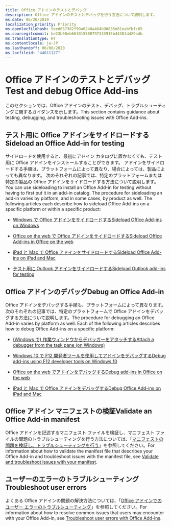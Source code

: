 ```yaml
---
title: Office アドインのテストとデバッグ
description: Office アドインのテストとデバッグを行う方法について説明します。
ms.date: 06/20/2019
localization_priority: Priority
ms.openlocfilehash: 5eed657382f90a6248a464b90835e01eabfbfc85
ms.sourcegitcommit: be23b68eb661015508797333915b44381dd29bdb
ms.translationtype: HT
ms.contentlocale: ja-JP
ms.lasthandoff: 06/08/2020
ms.locfileid: "44611127"
---
```

# <a name="test-and-debug-office-add-ins"></a><span data-ttu-id="2a0f7-103">Office アドインのテストとデバッグ</span><span class="sxs-lookup"><span data-stu-id="2a0f7-103">Test and debug Office Add-ins</span></span>

<span data-ttu-id="2a0f7-104">このセクションでは、Office アドインのテスト、デバッグ、トラブルシューティングに関するガイダンスを示します。</span><span class="sxs-lookup"><span data-stu-id="2a0f7-104">This section contains guidance about testing, debugging, and troubleshooting issues with Office Add-ins.</span></span>

## <a name="sideload-an-office-add-in-for-testing"></a><span data-ttu-id="2a0f7-105">テスト用に Office アドインをサイドロードする</span><span class="sxs-lookup"><span data-stu-id="2a0f7-105">Sideload an Office Add-in for testing</span></span>

<span data-ttu-id="2a0f7-p101">サイドロードを使用すると、最初にアドイン カタログに置かなくても、テスト用に Office アドインをインストールすることができます。 アドインをサイドロードする手順は、プラットフォームによって異なり、場合によっては、製品によっても異なります。 次のそれぞれの記事では、特定のプラットフォームまたは特定の製品の Office アドインをサイドロードする方法について説明します。</span><span class="sxs-lookup"><span data-stu-id="2a0f7-p101">You can use sideloading to install an Office Add-in for testing without having to first put it in an add-in catalog. The procedure for sideloading an add-in varies by platform, and in some cases, by product as well. The following articles each describe how to sideload Office Add-ins on a specific platform or within a specific product:</span></span>

- [<span data-ttu-id="2a0f7-109">Windows で Office アドインをサイドロードする</span><span class="sxs-lookup"><span data-stu-id="2a0f7-109">Sideload Office Add-ins on Windows</span></span>](create-a-network-shared-folder-catalog-for-task-pane-and-content-add-ins.md)

- [<span data-ttu-id="2a0f7-110">Office on the web で Office アドインをサイドロードする</span><span class="sxs-lookup"><span data-stu-id="2a0f7-110">Sideload Office Add-ins in Office on the web</span></span>](sideload-office-add-ins-for-testing.md)

- [<span data-ttu-id="2a0f7-111">iPad と Mac で Office アドインをサイドロードする</span><span class="sxs-lookup"><span data-stu-id="2a0f7-111">Sideload Office Add-ins on iPad and Mac</span></span>](sideload-an-office-add-in-on-ipad-and-mac.md)

- [<span data-ttu-id="2a0f7-112">テスト用に Outlook アドインをサイドロードする</span><span class="sxs-lookup"><span data-stu-id="2a0f7-112">Sideload Outlook add-ins for testing</span></span>](../outlook/sideload-outlook-add-ins-for-testing.md)

## <a name="debug-an-office-add-in"></a><span data-ttu-id="2a0f7-113">Office アドインのデバッグ</span><span class="sxs-lookup"><span data-stu-id="2a0f7-113">Debug an Office Add-in</span></span>

<span data-ttu-id="2a0f7-p102">Office アドインをデバッグする手順も、プラットフォームによって異なります。 次のそれぞれの記事では、特定のプラットフォームで Office アドインをデバッグする方法について説明します。</span><span class="sxs-lookup"><span data-stu-id="2a0f7-p102">The procedure for debugging an Office Add-in varies by platform as well. Each of the following articles describes how to debug Office Add-ins on a specific platform:</span></span>

- [<span data-ttu-id="2a0f7-116">(Windows で) 作業ウィンドウからデバッガーをアタッチする</span><span class="sxs-lookup"><span data-stu-id="2a0f7-116">Attach a debugger from the task pane (on Windows)</span></span>](attach-debugger-from-task-pane.md)

- [<span data-ttu-id="2a0f7-117">Windows 10 で F12 開発者ツールを使用してアドインをデバッグする</span><span class="sxs-lookup"><span data-stu-id="2a0f7-117">Debug add-ins using F12 developer tools on Windows 10</span></span>](debug-add-ins-using-f12-developer-tools-on-windows-10.md)

- [<span data-ttu-id="2a0f7-118">Office on the web でアドインをデバッグする</span><span class="sxs-lookup"><span data-stu-id="2a0f7-118">Debug add-ins in Office on the web</span></span>](debug-add-ins-in-office-online.md)

- [<span data-ttu-id="2a0f7-119">iPad と Mac で Office アドインをデバッグする</span><span class="sxs-lookup"><span data-stu-id="2a0f7-119">Debug Office Add-ins on iPad and Mac</span></span>](debug-office-add-ins-on-ipad-and-mac.md)

## <a name="validate-an-office-add-in-manifest"></a><span data-ttu-id="2a0f7-120">Office アドイン マニフェストの検証</span><span class="sxs-lookup"><span data-stu-id="2a0f7-120">Validate an Office Add-in manifest</span></span>

<span data-ttu-id="2a0f7-121">Office アドインを記述するマニフェスト ファイルを検証し、マニフェスト ファイルの問題のトラブルシューティングを行う方法については、「[マニフェストの問題を検証し、トラブルシューティングを行う](troubleshoot-manifest.md)」を参照してください。</span><span class="sxs-lookup"><span data-stu-id="2a0f7-121">For information about how to validate the manifest file that describes your Office Add-in and troubleshoot issues with the manifest file, see [Validate and troubleshoot issues with your manifest](troubleshoot-manifest.md).</span></span>

## <a name="troubleshoot-user-errors"></a><span data-ttu-id="2a0f7-122">ユーザーのエラーのトラブルシューティング</span><span class="sxs-lookup"><span data-stu-id="2a0f7-122">Troubleshoot user errors</span></span>

<span data-ttu-id="2a0f7-123">よくある Office アドインの問題の解決方法については、「[Office アドインでのユーザー エラーのトラブルシューティング](testing-and-troubleshooting.md)」を参照してください。</span><span class="sxs-lookup"><span data-stu-id="2a0f7-123">For information about how to resolve common issues that users may encounter with your Office Add-in, see [Troubleshoot user errors with Office Add-ins](testing-and-troubleshooting.md).</span></span>
